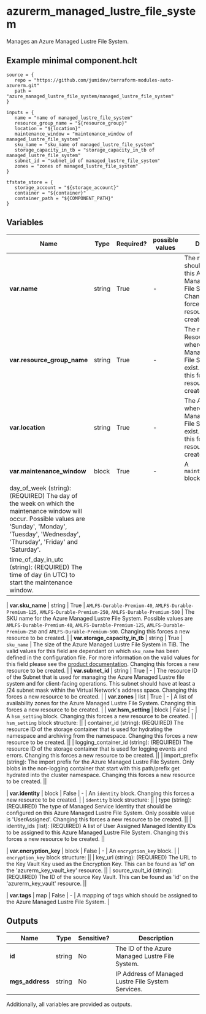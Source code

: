 # azurerm_managed_lustre_file_system

Manages an Azure Managed Lustre File System.

## Example minimal component.hclt

```hcl
source = {
   repo = "https://github.com/jumidev/terraform-modules-auto-azurerm.git" 
   path = "azure_managed_lustre_file_system/managed_lustre_file_system" 
}

inputs = {
   name = "name of managed_lustre_file_system" 
   resource_group_name = "${resource_group}" 
   location = "${location}" 
   maintenance_window = "maintenance_window of managed_lustre_file_system" 
   sku_name = "sku_name of managed_lustre_file_system" 
   storage_capacity_in_tb = "storage_capacity_in_tb of managed_lustre_file_system" 
   subnet_id = "subnet_id of managed_lustre_file_system" 
   zones = "zones of managed_lustre_file_system" 
}

tfstate_store = {
   storage_account = "${storage_account}" 
   container = "${container}" 
   container_path = "${COMPONENT_PATH}" 
}

```

## Variables

| Name | Type | Required? |  possible values |  Description |
| ---- | ---- | --------- |  ----------- | ----------- |
| **var.name** | string | True | -  |  The name which should be used for this Azure Managed Lustre File System. Changing this forces a new resource to be created. | 
| **var.resource_group_name** | string | True | -  |  The name of the Resource Group where the Azure Managed Lustre File System should exist. Changing this forces a new resource to be created. | 
| **var.location** | string | True | -  |  The Azure Region where the Azure Managed Lustre File System should exist. Changing this forces a new resource to be created. | 
| **var.maintenance_window** | block | True | -  |  A `maintenance_window` block. | | `maintenance_window` block structure: || 
|   day_of_week (string): (REQUIRED) The day of the week on which the maintenance window will occur. Possible values are 'Sunday', 'Monday', 'Tuesday', 'Wednesday', 'Thursday', 'Friday' and 'Saturday'. ||
|   time_of_day_in_utc (string): (REQUIRED) The time of day (in UTC) to start the maintenance window. ||

| **var.sku_name** | string | True | `AMLFS-Durable-Premium-40`, `AMLFS-Durable-Premium-125`, `AMLFS-Durable-Premium-250`, `AMLFS-Durable-Premium-500`  |  The SKU name for the Azure Managed Lustre File System. Possible values are `AMLFS-Durable-Premium-40`, `AMLFS-Durable-Premium-125`, `AMLFS-Durable-Premium-250` and `AMLFS-Durable-Premium-500`. Changing this forces a new resource to be created. | 
| **var.storage_capacity_in_tb** | string | True | `sku_name`  |  The size of the Azure Managed Lustre File System in TiB. The valid values for this field are dependant on which `sku_name` has been defined in the configuration file. For more information on the valid values for this field please see the [product documentation](https://learn.microsoft.com/azure/azure-managed-lustre/create-file-system-resource-manager#file-system-type-and-size-options). Changing this forces a new resource to be created. | 
| **var.subnet_id** | string | True | -  |  The resource ID of the Subnet that is used for managing the Azure Managed Lustre file system and for client-facing operations. This subnet should have at least a /24 subnet mask within the Virtual Network's address space. Changing this forces a new resource to be created. | 
| **var.zones** | list | True | -  |  A list of availability zones for the Azure Managed Lustre File System. Changing this forces a new resource to be created. | 
| **var.hsm_setting** | block | False | -  |  A `hsm_setting` block. Changing this forces a new resource to be created. | | `hsm_setting` block structure: || 
|   container_id (string): (REQUIRED) The resource ID of the storage container that is used for hydrating the namespace and archiving from the namespace. Changing this forces a new resource to be created. ||
|   logging_container_id (string): (REQUIRED) The resource ID of the storage container that is used for logging events and errors. Changing this forces a new resource to be created. ||
|   import_prefix (string): The import prefix for the Azure Managed Lustre File System. Only blobs in the non-logging container that start with this path/prefix get hydrated into the cluster namespace. Changing this forces a new resource to be created. ||

| **var.identity** | block | False | -  |  An `identity` block. Changing this forces a new resource to be created. | | `identity` block structure: || 
|   type (string): (REQUIRED) The type of Managed Service Identity that should be configured on this Azure Managed Lustre File System. Only possible value is 'UserAssigned'. Changing this forces a new resource to be created. ||
|   identity_ids (list): (REQUIRED) A list of User Assigned Managed Identity IDs to be assigned to this Azure Managed Lustre File System. Changing this forces a new resource to be created. ||

| **var.encryption_key** | block | False | -  |  An `encryption_key` block. | | `encryption_key` block structure: || 
|   key_url (string): (REQUIRED) The URL to the Key Vault Key used as the Encryption Key. This can be found as 'id' on the 'azurerm_key_vault_key' resource. ||
|   source_vault_id (string): (REQUIRED) The ID of the source Key Vault. This can be found as 'id' on the 'azurerm_key_vault' resource. ||

| **var.tags** | map | False | -  |  A mapping of tags which should be assigned to the Azure Managed Lustre File System. | 



## Outputs

| Name | Type | Sensitive? | Description |
| ---- | ---- | --------- | --------- |
| **id** | string | No  | The ID of the Azure Managed Lustre File System. | 
| **mgs_address** | string | No  | IP Address of Managed Lustre File System Services. | 

Additionally, all variables are provided as outputs.
